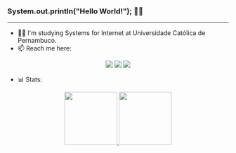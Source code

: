### System.out.println("Hello World!"); 👋🏼
<hr>

- 👨‍💻 I'm studying Systems for Internet at Universidade Católica de Pernambuco.
- 📫 Reach me here:

<div align="center">
<a href="https://www.linkedin.com/in/hamiltongomes-8/" ><img src="https://img.shields.io/badge/LinkedIn-0077B5?style=for-the-badge&logo=linkedin&logoColor=white"></a>
<a href="mailto:hamilton.gomes8@hotmail.com"><img src="https://img.shields.io/badge/Microsoft_Outlook-0078D4?style=for-the-badge&logo=microsoft-outlook&logoColor=white"></a>
<a href="https://www.instagram.com/hamilton.png/"><img src="https://img.shields.io/badge/Instagram-E4405F?style=for-the-badge&logo=instagram&logoColor=white"></a>
</div>

- 📊 Stats:
<div display=inline-block align=center>
<a href="https://github.com/hamiltonGomes">
<img height="120em" src="https://github-readme-stats.vercel.app/api?username=hamiltonGomes&show_icons=true&theme=chartreuse-dark&include_all_commits=true&count_private=true"/>
<img height="120em" src="https://github-readme-stats.vercel.app/api/top-langs/?username=hamiltonGomes&layout=compact&langs_count=7&theme=chartreuse-dark"/>
</div>

<!--
![Snake animation](https://github.com/hamiltonGomes/hamiltonGomes/blob/output/github-contribution-grid-snake.svg)
-->
  
